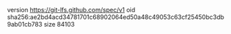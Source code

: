 version https://git-lfs.github.com/spec/v1
oid sha256:ae2bd4acd34781701c68902064ed50a48c49053c63cf25450bc3db9ab01cb783
size 84103
